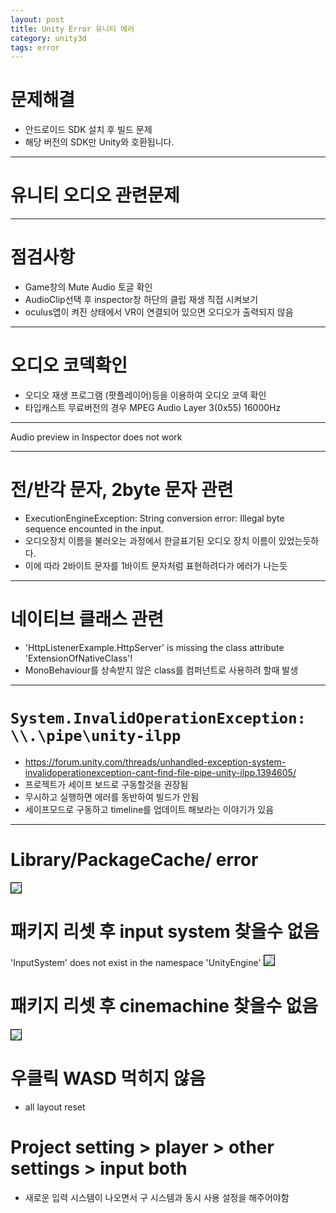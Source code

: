 ```yaml
---
layout: post
title: Unity Error 유니티 에러
category: unity3d
tags: error
---
```


# 문제해결
* 안드로이드 SDK 설치 후 빌드 문제
* 해당 버전의 SDK만 Unity와 호환됩니다.

---

# 유니티 오디오 관련문제

---

# 점검사항
* Game창의 Mute Audio 토글 확인
* AudioClip선택 후 inspector창 하단의 클립 재생 직접 시켜보기
* oculus앱이 켜진 상태에서 VR이 연결되어 있으면 오디오가 출력되지 않음

---

# 오디오 코덱확인
* 오디오 재생 프로그램 (팟플레이어)등을 이용하여 오디오 코덱 확인
* 타입캐스트 무료버전의 경우 MPEG Audio Layer 3(0x55) 16000Hz

---
Audio preview in Inspector does not work

---

# 전/반각 문자, 2byte 문자 관련
* ExecutionEngineException: String conversion error: Illegal byte sequence encounted in the input.
* 오디오장치 이름을 불러오는 과정에서 한글표기된 오디오 장치 이름이 있었는듯하다.
* 이에 따라 2바이트 문자를 1바이트 문자처럼 표현하려다가 에러가 나는듯

---

# 네이티브 클래스 관련
* 'HttpListenerExample.HttpServer' is missing the class attribute 'ExtensionOfNativeClass'!
* MonoBehaviour를 상속받지 않은 class를 컴퍼넌트로 사용하려 할때 발생

---

# ```System.InvalidOperationException: \\.\pipe\unity-ilpp```
* https://forum.unity.com/threads/unhandled-exception-system-invalidoperationexception-cant-find-file-pipe-unity-ilpp.1394605/
* 프로젝트가 세이프 보드로 구동할것을 권장됨
* 무시하고 실행하면 에러를 동반하여 빌드가 안됨
* 세이프모드로 구동하고 timeline를 업데이트 해보라는 이야기가 있음

---

# Library/PackageCache/  error
<img style='border:solid 1px black;' src="https://image.onethelab.com/resized/1710899204.jpg" />

# 패키지 리셋 후 input system 찾을수 없음
 'InputSystem' does not exist in the namespace 'UnityEngine'
<img style='border:solid 1px black;' src="https://image.onethelab.com/resized/1710899227.jpg" />

# 패키지 리셋 후 cinemachine 찾을수 없음
<img style='border:solid 1px black;' src="https://image.onethelab.com/resized/1710899245.jpg" />

# 우클릭 WASD 먹히지 않음
* all layout reset
# Project setting > player > other settings > input both
* 새로운 입력 시스템이 나오면서 구 시스템과 동시 사용 설정을 해주어야함